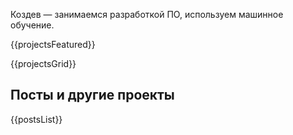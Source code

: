 <!-- Intro / Hero layout -->
<div class="about">
  <div class="about_photo" aria-label="About"></div>

  <div class="about_inner">
    <div class="lead-main">
      <p>Коздев — занимаемся разработкой ПО, используем машинное обучение.</p>
    </div>
  </div>
</div>


<div class="projects-wrapper">

{{projectsFeatured}}

<div class="projects-grid">

{{projectsGrid}}

</div>

</div>


## Посты и другие проекты

{{postsList}}

<script src="static/js/project-videos.js" defer></script>

